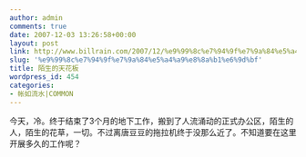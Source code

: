 ```yaml
---
author: admin
comments: true
date: 2007-12-03 13:26:58+00:00
layout: post
link: http://www.billrain.com/2007/12/%e9%99%8c%e7%94%9f%e7%9a%84%e5%a4%a9%e8%8a%b1%e6%9d%bf/
slug: '%e9%99%8c%e7%94%9f%e7%9a%84%e5%a4%a9%e8%8a%b1%e6%9d%bf'
title: 陌生的天花板
wordpress_id: 454
categories:
- 帐如流水|COMMON
---
```


今天，冷。终于结束了3个月的地下工作，搬到了人流涌动的正式办公区，陌生的人，陌生的花草，一切。不过离唐豆豆的拖拉机终于没那么近了。不知道要在这里开展多久的工作呢？
